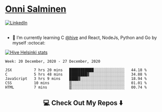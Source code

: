<h1> <a href="https://osalmine.github.io/cv/">Onni Salminen</a></h1>
<a href="https://www.linkedin.com/in/onni-salminen/" target="_blank"><img src="https://img.shields.io/badge/LinkedIn-%230077B5.svg?&style=flat-square&logo=linkedin&logoColor=white" alt="LinkedIn"></a>
<br />
<br />

- 🌱 I’m currently learning C <a href="https://www.hive.fi/en/">@hive</a> and React, NodeJs, Python and Go by myself :octocat:

[![Hive Helsinki stats](https://badge42.herokuapp.com/api/stats/osalmine?privacyEmail=true)](https://github.com/JaeSeoKim/badge42)

<!--START_SECTION:waka-->
```text
Week: 20 December, 2020 - 27 December, 2020

JSX          7 hrs 20 mins   ███████████░░░░░░░░░░░░░░   44.18 % 
C            5 hrs 48 mins   ████████▓░░░░░░░░░░░░░░░░   34.88 % 
JavaScript   3 hrs 9 mins    ████▓░░░░░░░░░░░░░░░░░░░░   18.94 % 
CSS          10 mins         ▒░░░░░░░░░░░░░░░░░░░░░░░░   01.01 % 
HTML         7 mins          ▒░░░░░░░░░░░░░░░░░░░░░░░░   00.74 % 
```
<!--END_SECTION:waka-->


<h2  align="center">💻 Check Out My Repos ⬇️ </h2>
